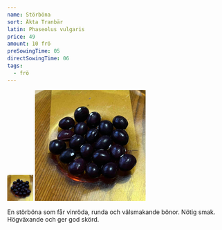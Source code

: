 ```yaml
---
name: Störböna
sort: Äkta Tranbär
latin: Phaseolus vulgaris
price: 49
amount: 10 frö
preSowingTime: 05
directSowingTime: 06
tags:
  - frö
---
```


<img src="/img/fro-tranbar.jpg" width="60" data-srcset="1x, 1.5x, 2x" alt="Störböna Äkta tranbär" class="thumb">
<img src="/img/fro-tranbar.jpg" width="256" data-srcset="1x, 1.5x, 2x" alt="Störböna Äkta tranbär">

En störböna som får vinröda, runda och välsmakande bönor. Nötig smak. Högväxande och ger god skörd.
